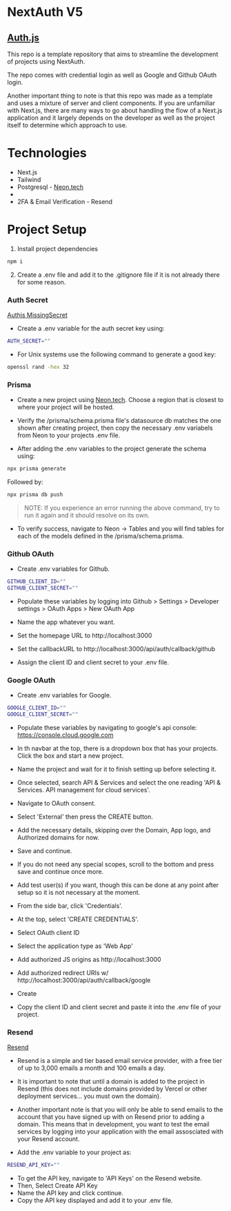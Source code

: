 
# NextAuth V5

## [Auth.js](https://authjs.dev/)

This repo is a template repository that aims to streamline the development of projects using NextAuth.

The repo comes with credential login as well as Google and Github OAuth login.

Another important thing to note is that this repo was made as a template and uses a mixture of server and client components. If you are unfamiliar with Next.js, there are many ways to go about handling the flow of a Next.js application and it largely depends on the developer as well as the project itself to determine which approach to use.

# Technologies

- Next.js
- Tailwind
- Postgresql - [Neon.tech](https://neon.tech/) 
- 
- 2FA & Email Verification - Resend

# Project Setup

1. Install project dependencies

```bash
npm i
```

2. Create a .env file and add it to the .gitignore file if it is not already there for some reason.

### Auth Secret

[Authjs MissingSecret](https://authjs.dev/reference/core/errors/#missingsecret)

- Create a .env variable for the auth secret key using:

```bash
AUTH_SECRET=""
```

- For Unix systems use the following command to generate a good key:

```bash
openssl rand -hex 32
```

### Prisma 

- Create a new project using [Neon.tech](https://neon.tech/). Choose a region that is closest to where your project will be hosted.

- Verify the /prisma/schema.prisma file's datasource db matches the one shown after creating project, then copy the necessary .env variabels from Neon to your projects .env file.

- After adding the .env variables to the project generate the schema using:
```bash
npx prisma generate
```

Followed by: 
```bash
npx prisma db push
```
> NOTE: If you experience an error running the above command, try to run it again and it should resolve on its own.

- To verify success, navigate to Neon -> Tables and you will find tables for each of the models defined in the /prisma/schema.prisma.

### Github OAuth

- Create .env variables for Github.

```bash
GITHUB_CLIENT_ID=""
GITHUB_CLIENT_SECRET=""
```
- Populate these variables by logging into Github > Settings > Developer settings > OAuth Apps > New OAuth App

- Name the app whatever you want.
- Set the homepage URL to http://localhost:3000
- Set the callbackURL to http://localhost:3000/api/auth/callback/github
- Assign the client ID and client secret to your .env file.

### Google OAuth

- Create .env variables for Google.

```bash
GOOGLE_CLIENT_ID=""
GOOGLE_CLIENT_SECRET=""
```
- Populate these variables by navigating to google's api console: https://console.cloud.google.com

- In th navbar at the top, there is a dropdown box that has your projects. Click the box and start a new project.

- Name the project and wait for it to finish setting up before selecting it.
- Once selected, search API & Services and select the one reading 'API & Services. API management for cloud services'.
- Navigate to OAuth consent.
- Select 'External' then press the CREATE button.
- Add the necessary details, skipping over the Domain, App logo, and Authorized domains for now.
- Save and continue.
- If you do not need any special scopes, scroll to the bottom and press save and continue once more.
- Add test user(s) if you want, though this can be done at any point after setup so it is not necessary at the moment.

- From the side bar, click 'Credentials'.
- At the top, select 'CREATE CREDENTIALS'.
- Select OAuth client ID
- Select the application type as 'Web App'
- Add authorized JS origins as http://localhost:3000
- Add authorized redirect URIs w/ http://localhost:3000/api/auth/callback/google
- Create
- Copy the client ID and client secret and paste it into the .env file of your project.

### Resend

[Resend](https://resend.com)

- Resend is a simple and tier based email service provider, with a free tier of up to 3,000 emails a month and 100 emails a day. 

- It is important to note that until a domain is added to the project in Resend (this does not include domains provided by Vercel or other deployment services... you must own the domain).

- Another important note is that you will only be able to send emails to the account that you have signed up with on Resend prior to adding a domain. This means that in development, you want to test the email services by logging into your application with the email assosciated with your Resend account.

- Add the .env variable to your project as:
```bash
RESEND_API_KEY=""
```
- To get the API key, navigate to 'API Keys' on the Resend website.
- Then, Select Create API Key
- Name the API key and click continue.
- Copy the API key displayed and add it to your .env file.